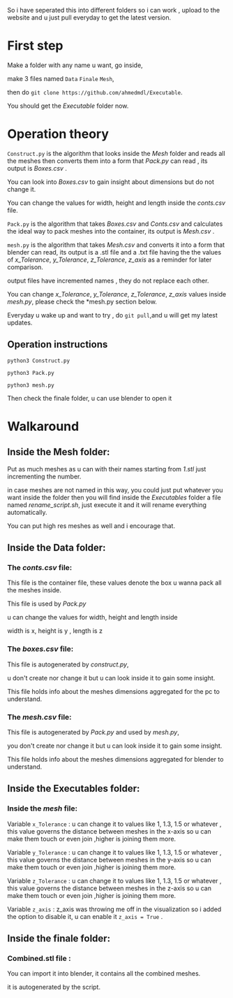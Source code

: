 So i have seperated this into different folders so i can work , upload to the website and u just pull everyday to get the latest version.
# First step
Make a folder with any name u want, go inside,

make 3 files named `Data` `Finale` `Mesh`,

then do `git clone https://github.com/ahmedmdl/Executable`.

You should get the *Executable* folder now.

# Operation theory
`Construct.py` is the algorithm that looks inside the *Mesh* folder and reads all the meshes then converts them into a form that *Pack.py* can read , its output is *Boxes.csv* .

You can look into *Boxes.csv* to gain insight about dimensions but do not change it.

You can change the values for width, height and length inside the *conts.csv* file.

`Pack.py` is the algorithm that takes *Boxes.csv* and *Conts.csv* and calculates the ideal way to pack meshes into the container, its output is *Mesh.csv* .

`mesh.py` is the algorithm that takes *Mesh.csv* and converts it into a form that blender can read,  its output is a .stl file and a .txt file having the the values of *x_Tolerance*, *y_Tolerance*, *z_Tolerance*, *z_axis* as a reminder for later comparison.

output files have incremented names , they do not replace each other.

You can change *x_Tolerance*, *y_Tolerance*, *z_Tolerance*, *z_axis* values inside *mesh.py*, please check the *mesh.py section below.

Everyday u wake up and want to try , do `git pull`,and u will get my latest updates.



## Operation instructions
`python3 Construct.py`

`python3 Pack.py`

`python3 mesh.py`

Then check the finale folder, u can use blender to open it 

# Walkaround
## Inside the Mesh folder:
  Put as much meshes as u can with their names starting from *1.stl* just incrementing the number.
  
  in case meshes are not named in this way, you could just put whatever you want inside the folder then you will find inside the *Executables* folder a file named *rename_script.sh*, just execute it and it will rename everything automatically.
  
  You can put high res meshes as well and i encourage that.


## Inside the Data folder:
 ### The *conts.csv* file:
   This file is the container file, these values denote the box u wanna pack all the meshes inside.
   
   This file is used by *Pack.py*
   
   u can change the values for width, height and length inside
   
   width is x, height is y , length is z
      
 ### The *boxes.csv* file:
   This file is autogenerated by *construct.py*, 
   
   u don't create nor change it but u can look inside it to gain some insight.
   
   This file holds info about the meshes dimensions aggregated for the pc to understand.
       
 ### The *mesh.csv* file:
   This file is autogenerated by *Pack.py* and used by *mesh.py*,
   
   you don't create nor change it but u can look inside it to gain some insight.
   
   This file holds info about the  meshes dimensions aggregated for blender to understand.
 
  

## Inside the Executables folder:

   ### Inside the *mesh* file: 
Variable `x_Tolerance` : u can change it to values like 1, 1.3, 1.5 or whatever , this value governs the distance between meshes in the x-axis so u can make them touch or even join ,higher is joining them more. 

Variable `y_Tolerance` : u can change it to values like 1, 1.3, 1.5 or whatever , this value governs the distance between meshes in the y-axis so u can make them touch or even join ,higher is joining them more.

Variable `z_Tolerance` : u can change it to values like 1, 1.3, 1.5 or whatever , this value governs the distance between meshes in the z-axis so u can make them touch or even join ,higher is joining them more. 

Variable `z_axis` : z_axis was throwing me off in the visualization so i added the option to disable it, u can enable it `z_axis = True` . 
  
 

## Inside the finale folder:
### Combined.stl file :
   You can import it into blender, it contains all the combined meshes.
   
   it is autogenerated by the script. 
